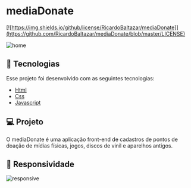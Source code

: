 # mediaDonate  

[![https://img.shields.io/github/license/RicardoBaltazar/mediaDonate]](https://github.com/RicardoBaltazar/mediaDonate/blob/master/LICENSE)  
  

![home](https://user-images.githubusercontent.com/56805229/85428730-0a207100-b554-11ea-80c1-cfd1aa12e55b.gif)  
  
## :rocket: Tecnologias  
Esse projeto foi desenvolvido com as seguintes tecnologias:  
  
* [Html](https://developer.mozilla.org/pt-BR/docs/Web/HTML/HTML5)
* [Css](https://developer.mozilla.org/pt-BR/docs/Web/CSS)  
* [Javascript](https://developer.mozilla.org/pt-BR/docs/Aprender/JavaScript)  
  
## :computer: Projeto  
O mediaDonate é uma aplicação front-end de cadastros de pontos de doação de mídias físicas, jogos, discos de vinil e aparelhos antigos.
  
## :iphone: Responsividade  
  
![responsive](https://user-images.githubusercontent.com/56805229/85431810-6eddca80-b558-11ea-87a0-c842b87a8d96.gif)  
  




